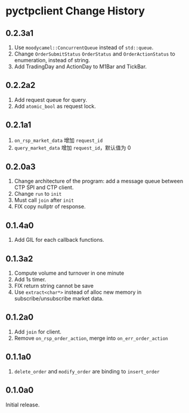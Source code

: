# pyctpclient Change History

## 0.2.3a1

1. Use `moodycamel::ConcurrentQueue` instead of `std::queue`.
2. Change `OrderSubmitStatus` `OrderStatus` and `OrderActionStatus` to enumeration, instead of string.
3. Add TradingDay and ActionDay to M1Bar and TickBar.

## 0.2.2a2

1. Add request queue for query.
2. Add `atomic_bool` as request lock.

## 0.2.1a1

1. `on_rsp_market_data` 增加 `request_id`
2. `query_market_data` 增加 `request_id`，默认值为 0

## 0.2.0a3

1. Change architecture of the program: add a message queue between CTP SPI and CTP client.
2. Change `run` to `init`
3. Must call `join` after `init`
4. FIX copy nullptr of response.

## 0.1.4a0

1. Add GIL for each callback functions.

## 0.1.3a2

1. Compute volume and turnover in one minute
2. Add 1s timer.
3. FIX return string cannot be save
4. Use `extract<char*>` instead of alloc new memory in subscribe/unsubscribe market data.

## 0.1.2a0

1. Add `join` for client.
2. Remove `on_rsp_order_action`, merge into `on_err_order_action`

## 0.1.1a0

1. `delete_order` and `modify_order` are binding to `insert_order`

## 0.1.0a0

Initial release.
